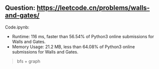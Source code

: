 ## Question: https://leetcode.cn/problems/walls-and-gates/

Code.ipynb:
* Runtime: 116 ms, faster than 56.54% of Python3 online submissions for Walls and Gates.
* Memory Usage: 21.2 MB, less than 64.08% of Python3 online submissions for Walls and Gates.
> bfs + graph
